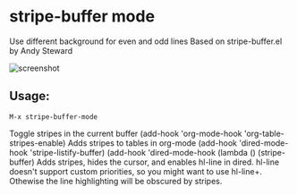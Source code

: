 # stripe-buffer mode
Use different background for even and odd lines
Based on stripe-buffer.el by Andy Steward

![screenshot](https://github.com/sabof/stripe-buffer/raw/master/screenshot.png)

## Usage:
    M-x stripe-buffer-mode
Toggle stripes in the current buffer
    (add-hook 'org-mode-hook 'org-table-stripes-enable)
Adds stripes to tables in org-mode
    (add-hook 'dired-mode-hook 'stripe-listify-buffer)
    (add-hook 'dired-mode-hook (lambda () (stripe-buffer)
Adds stripes, hides the cursor, and enables hl-line in dired.
hl-line doesn't support custom priorities, so you might want to use hl-line+.
Othewise the line highlighting will be obscured by stripes.